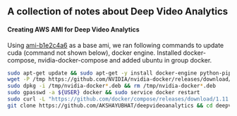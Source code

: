 ## A collection of notes about Deep Video Analytics


#### Creating AWS AMI for Deep Video Analytics

Using [ami-b1e2c4a6](https://blog.empiricalci.com/a-gpu-enabled-ami-for-deep-learning-5aa3d694b630#.m1fse4jvi) as a base ami,
we ran following commands to update cuda (command not shown below), docker engine. Installed docker-compose, nvidia-docker-compose and added ubuntu in group docker.
````bash
sudo apt-get update && sudo apt-get -y install docker-engine python-pip && sudo pip install --upgrade nvidia-docker-compose
wget -P /tmp https://github.com/NVIDIA/nvidia-docker/releases/download/v1.0.0/nvidia-docker_1.0.0-1_amd64.deb
sudo dpkg -i /tmp/nvidia-docker*.deb && rm /tmp/nvidia-docker*.deb
sudo gpasswd -a ${USER} docker && sudo service docker restart
sudo curl -L "https://github.com/docker/compose/releases/download/1.11.1/docker-compose-$(uname -s)-$(uname -m)" -o /usr/local/bin/docker-compose && sudo chmod +x /usr/local/bin/docker-compose
git clone https://github.com/AKSHAYUBHAT/deepvideoanalytics && cd deepvideoanalytics/docker_GPU/
````
